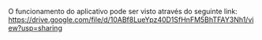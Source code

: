 O funcionamento do aplicativo pode ser visto através do seguinte link: https://drive.google.com/file/d/10ABf8LueYpz40D1SfHnFM5BhTFAY3Nh1/view?usp=sharing
